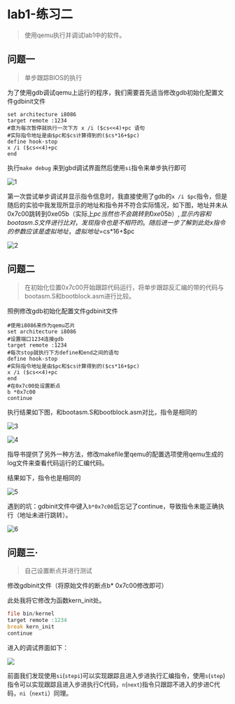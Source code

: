 #  lab1-练习二

> 使用qemu执行并调试lab1中的软件。

##   问题一

> 单步跟踪BIOS的执行

为了使用gdb调试qemu上运行的程序，我们需要首先适当修改gdb初始化配置文件gdbinit文件

```assembly
set architecture i8086
target remote :1234
#意为每次暂停就执行一次下方 x /i ($cs<<4)+pc 语句
#实际指令地址是由$pc和$cs计算得到的($cs*16+$pc)
define hook-stop
x /i ($cs<<4)+pc
end
```

执行`make debug` 来到gbd调试界面然后使用`si`指令来单步执行即可

![1](pic1.png)

第一次尝试单步调试并显示指令信息时，我直接使用了gdb的`x /i $pc`指令，但是随后的实验中我发现所显示的地址和指令并不符合实际情况，如下图，地址并未从0x7c00跳转到0xe05b（实际上$pc当然也不会跳转到0xe05b）,显示内容和bootasm.S文件进行比对，发现指令也是不相符的。随后进一步了解到此处x 指令的参数应该是虚拟地址，虚拟地址=$cs*16+$pc

![2](pic2.png)



## 问题二

>  在初始化位置0x7c00开始跟踪代码运行，将单步跟踪反汇编的带的代码与bootasm.S和bootblock.asm进行比较。

照例修改gdb初始化配置文件gdbinit文件

```assembly
#使用i8086来作为qemu芯片
set architecture i8086
#设置端口1234连接gdb
target remote :1234
#每次stop就执行下方define和end之间的语句
define hook-stop
#实际指令地址是由$pc和$cs计算得到的($cs*16+$pc)
x /i ($cs<<4)+pc
end
#在0x7c00处设置断点
b *0x7c00
continue
```

执行结果如下图，和bootasm.S和bootblock.asm对比，指令是相同的

![3](pic3.png)



![4](pic4.png)

指导书提供了另外一种方法，修改makefile里qemu的配置选项使用qemu生成的log文件来查看代码运行的汇编代码。

结果如下，指令也是相同的

![5](pic5.png)

遇到的坑：gdbinit文件中键入`b*0x7c00`后忘记了continue，导致指令未能正确执行（地址未进行跳转）。

![6](pic6.png)

## 问题三·

> 自己设置断点并进行测试

修改gdbinit文件（将原始文件的断点b* 0x7c00修改即可）

此处我将它修改为函数kern_init处。

```asm
file bin/kernel
target remote :1234
break kern_init
continue
```

进入的调试界面如下：

![](pic7.png)

前面我们发现使用`si`(`stepi`)可以实现跟踪且进入步进执行汇编指令，使用`s`(`step`)指令可以实现跟踪且进入步进执行C代码，`n`(`next`)指令只跟踪不进入的步进C代码，`ni`（`nexti`）同理。








